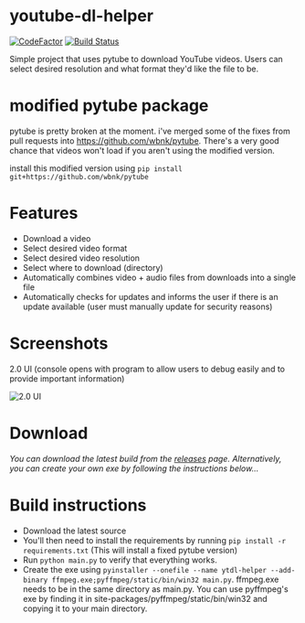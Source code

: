 # youtube-dl-helper
[![CodeFactor](https://www.codefactor.io/repository/github/wbnk/youtube-dl-helper/badge)](https://www.codefactor.io/repository/github/wbnk/youtube-dl-helper) [![Build Status](https://travis-ci.com/wbnk/youtube-dl-helper.svg?branch=master)](https://travis-ci.com/wbnk/youtube-dl-helper)


Simple project that uses pytube to download YouTube videos. Users can select desired resolution and what format they'd
like the file to be.


# modified pytube package

pytube is pretty broken at the moment. i've merged some of the fixes from pull requests
into https://github.com/wbnk/pytube. There's a very good chance that videos won't load if you aren't using the modified version.

install this modified version using ```pip install git+https://github.com/wbnk/pytube```


# Features

* Download a video
* Select desired video format
* Select desired video resolution
* Select where to download (directory)
* Automatically combines video + audio files from downloads into a single file
* Automatically checks for updates and informs the user if there is an update available (user must manually update for security reasons)


# Screenshots

2.0 UI (console opens with program to allow users to debug easily and to provide important information)

![2.0 UI](https://i.imgur.com/Szmmnua.png)


# Download

*You can download the latest build from the [releases](https://github.com/wbnk/youtube-dl-helper/releases) page. Alternatively, you can create your own exe by following the instructions below...*

# Build instructions

* Download the latest source
* You'll then need to install the requirements by running ```pip install -r requirements.txt``` (This will install a fixed pytube version)
* Run ```python main.py``` to verify that everything works.
* Create the exe using ```pyinstaller --onefile --name ytdl-helper --add-binary ffmpeg.exe;pyffmpeg/static/bin/win32 main.py```. ffmpeg.exe needs to be in the same directory as main.py. You can use pyffmpeg's exe by finding it in site-packages/pyffmpeg/static/bin/win32 and copying it to your main directory.



